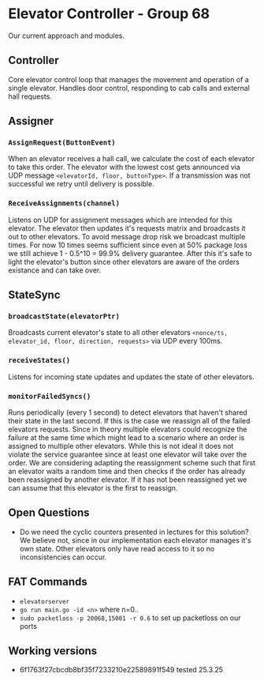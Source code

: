 # Elevator Controller - Group 68 

Our current approach and modules.

## Controller
Core elevator control loop that manages the movement and operation of a single elevator. Handles door control, responding to cab calls and external hall requests.

## Assigner
### `AssignRequest(ButtonEvent)`
When an elevator receives a hall call, we calculate the cost of each elevator to take this order. The elevator with the lowest cost gets announced via UDP message `<elevatorId, floor, buttonType>`.
If a transmission was not successful we retry until delivery is possible.

### `ReceiveAssignments(channel)`
Listens on UDP for assignment messages which are intended for this elevator. The elevator then updates it's requests matrix and broadcasts it out to other elevators. To avoid message drop risk we broadcast multiple times. For now 10 times seems sufficient since even at 50% package loss we still achieve 1 - 0.5^10 = 99.9% delivery guarantee.
After this it's safe to light the elevator's button since other elevators are aware of the orders existance and can take over.

## StateSync
### `broadcastState(elevatorPtr)`
Broadcasts current elevator's state to all other elevators `<nonce/ts, elevator_id, floor, direction, requests>` via UDP every 100ms.

### `receiveStates()`
Listens for incoming state updates and updates the state of other elevators.

### `monitorFailedSyncs()`
Runs periodically (every 1 second) to detect elevators that haven't shared their state in the last second. If this is the case we reassign all of the failed elevators requests. 
Since in theory multiple elevators could recognize the failure at the same time which might lead to a scenario where an order is assigned to multiple other elevators. While this is not ideal it does not violate the service guarantee since at least one elevator will take over the order. 
We are considering adapting the reassignment scheme such that first an elevator waits a random time and then checks if the order has already been reassigned by another elevator. If it has not been reassigned yet we can assume that this elevator is the first to reassign. 


## Open Questions
- Do we need the cyclic counters presented in lectures for this solution? We believe not, since in our implementation each elevator manages it's own state. Other elevators only have read access to it so no inconsistencies can occur.


## FAT Commands
- `elevatorserver`
- `go run main.go -id <n>` where n=0..
- `sudo packetloss -p 20068,15001 -r 0.6` to set up packetloss on our ports

## Working versions
- 6f1763f27cbcdb8bf35f7233210e22589891f549 tested 25.3.25
